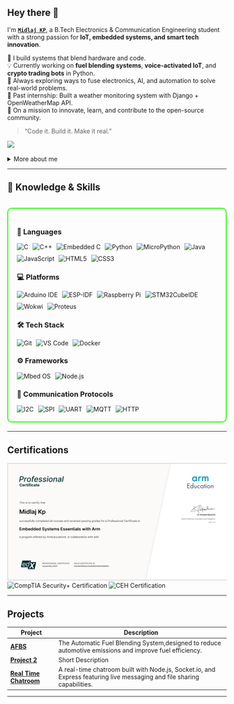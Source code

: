 ## Hey there 👋

I'm **[`Midlaj KP`](https://www.youtube.com/@Scratch_malayalam)**, a B.Tech Electronics & Communication Engineering student with a strong passion for **IoT, embedded systems, and smart tech innovation**.

🔧 I build systems that blend hardware and code.  
💡 Currently working on **fuel blending systems**, **voice-activated IoT**, and **crypto trading bots** in Python.  
🧠 Always exploring ways to fuse electronics, AI, and automation to solve real-world problems.  
💼 Past internship: Built a weather monitoring system with Django + OpenWeatherMap API.  
🚀 On a mission to innovate, learn, and contribute to the open-source community.

> “Code it. Build it. Make it real.”  

<a href="https://www.linkedin.com/in/midlajkp/"><img src="https://img.shields.io/badge/-LinkedIn-0072b1?&style=for-the-badge&logo=linkedin&logoColor=white" /></a>

<details>
  <summary>More about me</summary>

- **Name**: Midlaj KP
- **From**: India
- **Education**: B.Tech in Electronics and Communication Engineering
- **[`Lovely Professional University`](https://www.lpu.in)**
- **IOT student** | **Embedded Systems** | **AI and Automation**
- Continuously improving my knowledge of **IOT ** and **Programming Skills**.


</details>
<be>

---

<h2 id="knowledge_skills" align=''> 🚀 Knowledge & Skills </h2><br>

<!-- Box container -->
<div style="border: 2px solid #22F700; border-radius: 10px; padding: 20px; margin-bottom: 20px;">
<h3>🧠 Languages</h3>
<div align="left" style="display: flex; flex-wrap: wrap; gap: 10px;">
  <img src="https://img.shields.io/badge/C-00599C?style=for-the-badge&logo=c&color=000000" alt="C" />
  <img src="https://img.shields.io/badge/C%2B%2B-F34B7F?style=for-the-badge&logo=c%2B%2B&color=000000" alt="C++" />
  <img src="https://img.shields.io/badge/Embedded%20C-00599C?style=for-the-badge&logo=c&logoColor=white&color=000000" alt="Embedded C" />
  <img src="https://img.shields.io/badge/Python-3776AB?style=for-the-badge&logo=python&color=000000" alt="Python" />
  <img src="https://img.shields.io/badge/MicroPython-2C3E50?style=for-the-badge&logo=python&logoColor=white&color=000000" alt="MicroPython" />
  <img src="https://img.shields.io/badge/Java-007396?style=for-the-badge&logo=java&color=000000" alt="Java" />
  <img src="https://img.shields.io/badge/JavaScript-F7DF1E?style=for-the-badge&logo=javascript&color=000000" alt="JavaScript" />
  <img src="https://img.shields.io/badge/HTML5-5D4B6C?style=for-the-badge&logo=html5&color=000000" alt="HTML5" />
  <img src="https://img.shields.io/badge/CSS3-2965F1?style=for-the-badge&logo=css3&color=000000" alt="CSS3" />
</div>
<h3>💻 Platforms</h3>
<div align="left" style="display: flex; flex-wrap: wrap; gap: 10px;">
  <img src="https://img.shields.io/badge/Arduino%20IDE-00979D?style=for-the-badge&logo=arduino&logoColor=white&color=000000" alt="Arduino IDE" />
  <img src="https://img.shields.io/badge/ESP--IDF-FFCC00?style=for-the-badge&logo=espressif&logoColor=black&color=000000" alt="ESP-IDF" />
  <img src="https://img.shields.io/badge/Raspberry%20Pi-C51A4A?style=for-the-badge&logo=raspberrypi&logoColor=white&color=000000" alt="Raspberry Pi" />
  <img src="https://img.shields.io/badge/STM32CubeIDE-03234B?style=for-the-badge&logo=stmicroelectronics&logoColor=white&color=000000" alt="STM32CubeIDE" />
  <img src="https://img.shields.io/badge/Wokwi-FF4081?style=for-the-badge&logo=wokwi&logoColor=white&color=000000" alt="Wokwi" />
  <img src="https://img.shields.io/badge/Proteus-0082C8?style=for-the-badge&logo=proteus&logoColor=white&color=000000" alt="Proteus" />
</div>
<h3>🛠️ Tech Stack</h3>
<div align="left" style="display: flex; flex-wrap: wrap; gap: 10px;">
  <img src="https://img.shields.io/badge/Git-F05032?style=for-the-badge&logo=git&color=000000" alt="Git" />
  <img src="https://img.shields.io/badge/VS_Code-007ACC?style=for-the-badge&logo=visual-studio-code&color=000000" alt="VS Code" />
  <img src="https://img.shields.io/badge/Docker-2496ED?style=for-the-badge&logo=docker&color=000000" alt="Docker" />
</div>
<h3>⚙️ Frameworks</h3>
<div align="left" style="display: flex; flex-wrap: wrap; gap: 10px;">
  <img src="https://img.shields.io/badge/Mbed%20OS-004C8C?style=for-the-badge&logo=arm&logoColor=white&color=000000" alt="Mbed OS" />
  <img src="https://img.shields.io/badge/Node.js-339933?style=for-the-badge&logo=nodedotjs&logoColor=white&color=000000" alt="Node.js" />
</div>
<h3>📡 Communication Protocols</h3>
<div align="left" style="display: flex; flex-wrap: wrap; gap: 10px;">
  <img src="https://img.shields.io/badge/I2C-003399?style=for-the-badge&logo=proxmox&color=000000" alt="I2C" />
  <img src="https://img.shields.io/badge/SPI-ffcc00?style=for-the-badge&logo=proxmox&color=000000" alt="SPI" />
  <img src="https://img.shields.io/badge/UART-004880?style=for-the-badge&logo=proxmox&color=000000" alt="UART" />
  <img src="https://img.shields.io/badge/MQTT-660066?style=for-the-badge&logo=eclipse-mosquitto&logoColor=white&color=000000" alt="MQTT" />
  <img src="https://img.shields.io/badge/HTTP-808080?style=for-the-badge&logo=http&logoColor=white&color=000000" alt="HTTP" />
</div>

</div>


---
<h2 id="Certifications" align=''> Certifications </h2>

<div>
<img src="https://github.com/midlaj-kp/My_Certificates/blob/main/Embedded%20Systems%20Essentials%20with%20Arm.png" alt="Arm Certification" />
<img src="https://img.shields.io/badge/CompTIA_Security%2B-Certified-red?style=for-the-badge&color=000000" alt="CompTIA Security+ Certification" />
<img src="https://img.shields.io/badge/CEH-Certified_Ethical_Hacker-blue?style=for-the-badge&logo=ec-council&color=000000" alt="CEH Certification" />

</div>

---

<h2 id="Projects" align=''> Projects </h2>


| **Project**      | **Description**                                                                                  |
|-------------------|--------------------------------------------------------------------------------------------------|
| **[AFBS](https://github.com/midlaj-kp/AFBS)**    | The Automatic Fuel Blending System,designed to reduce automotive emissions and improve fuel efficiency.  |
| **[Project 2](https://github.com/)**    | Short Description |
| **[Real Time Chatroom](https://github.com/midlaj-kp/chatroom-for-community)**    | A real-time chatroom built with Node.js, Socket.io, and Express featuring live messaging and file sharing capabilities. | 

---
